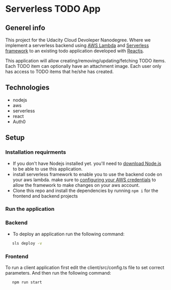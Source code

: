 # Serverless TODO App

## Generel info

This project for the Udacity Cloud Devoleper Nanodegree. Where we implement a serverless backend using [AWS Lambda](https://docs.aws.amazon.com/lambda/latest/dg/welcome.html) and [Serverless framework](https://www.serverless.com/framework/docs/) to an existing todo application developed with [Reactjs](https://reactjs.org/docs/getting-started.html).

This application will allow creating/removing/updating/fetching TODO items. Each TODO item can optionally have an attachment image. Each user only has access to TODO items that he/she has created.

## Technologies

- nodejs
- aws
- serverless
- react
- Auth0

## Setup

### Installation requirments

- If you don't have Nodejs installed yet. you'll need to [download Node.js](https://nodejs.org/en/download/) to be able to use this application.
- install serverless framework to enable you to use the backend code on your aws lambda. make sure to [configuring your AWS credentials](https://www.serverless.com/framework/docs/providers/aws/cli-reference/config-credentials/) to allow the framework to make changes on your aws account.
- Clone this repo and install the dependencies by running `npm i` for the frontend and backend projects

### Run the application

### Backend

- To deploy an application run the following command:

```bash
   sls deploy -v
```

### Frontend

To run a client application first edit the client/src/config.ts file to set correct parameters. And then run the following command:

```bash
   npm run start
```
